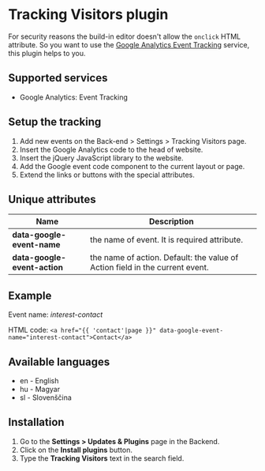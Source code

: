# Tracking Visitors plugin
For security reasons the build-in editor doesn't allow the `onclick` HTML attribute. So you want to use the [Google Analytics Event Tracking](https://developers.google.com/analytics/devguides/collection/analyticsjs/events) service, this plugin helps to you.

## Supported services
* Google Analytics: Event Tracking

## Setup the tracking
1. Add new events on the Back-end > Settings > Tracking Visitors page.
2. Insert the Google Analytics code to the head of website.
3. Insert the jQuery JavaScript library to the website.
4. Add the Google event code component to the current layout or page.
5. Extend the links or buttons with the special attributes.

## Unique attributes
Name | Description
------------- | -------------
**data-google-event-name** | the name of event. It is required attribute.
**data-google-event-action** | the name of action. Default: the value of Action field in the current event.

## Example
Event name: _interest-contact_

HTML code: `<a href="{{ 'contact'|page }}" data-google-event-name="interest-contact">Contact</a>`

## Available languages
* en - English
* hu - Magyar
* sl - Slovenščina

## Installation
1. Go to the __Settings > Updates & Plugins__ page in the Backend.
1. Click on the __Install plugins__ button.
1. Type the __Tracking Visitors__ text in the search field.
